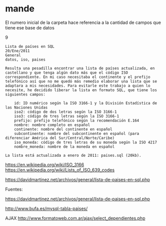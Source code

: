 # mande

El numero inicial de la carpeta hace referencia a la cantidad de campos que tiene ese base de datos 



9
```
Lista de países en SQL
20/Ene/2011
General
datos, iso, paises

Resulta una pesadilla encontrar una lista de países actualizada, en castellano y que tenga algún dato más que el código ISO correspondiente. En mi caso necesitaba el continente y el prefijo telefónico así que no me quedó más remedio elaborar una lista que se adaptara a mis necesidades. Para evitarle este trabajo a quien lo necesite, he decidido liberar la lista en formato SQL, que tiene los siguientes campos:

    id: ID numérico según la ISO 3166-1 y la División Estadística de las Naciones Unidas
    iso2: código de dos letras según la ISO 3166-1
    iso3: código de tres letras según la ISO 3166-1
    prefijo: prefijo telefónico según la recomendación E.164
    nombre: nombre completo en español
    continente: nombre del continente en español
    subcontinente: nombre del subcontinente en español (para diferenciar América del Sur/Central/Norte/Caribe)
    iso_moneda: código de tres letras de su moneda según la ISO 4217
    nombre_moneda: nombre de la moneda en español

La lista está actualizada a enero de 2011: paises.sql (20kb).

```
https://en.wikipedia.org/wiki/ISO_3166
https://en.wikipedia.org/wiki/Lists_of_ISO_639_codes

https://davidmartinez.net/archivos/general/lista-de-paises-en-sql.php














Fuentes:

https://davidmartinez.net/archivos/general/lista-de-paises-en-sql.php

http://www.bufa.es/mysql-tabla-paises/

AJAX
http://www.formatoweb.com.ar/ajax/select_dependientes.php
